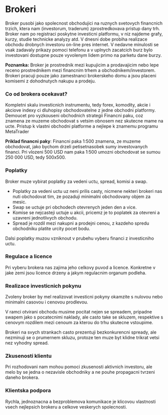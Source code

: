 # Brokeri
Broker pusobi jako spolecnost obchodujici na ruznych svetovych financnich trzich, ktera nam (investorum, traderum) zprostredkovava pristup dany trh.
Broker nam po registraci poskytne investicni platformu, v niz najdeme grafy, kurzy, studie technicke analyzy atd.
V dnesni dobe probiha realizace obchodu drobnych investoru on-line pres internet. V nedavne minulosti se vsak zadavaly prikazy pomoci telefonu a v uplnych zacatcich burz bylo investovani dostupne pouze vyvolenym lidem primo na parketu dane burzy.

**Poznamka:** Broker je prostrednik mezi kupujicim a prodavajicim nebo lepe receno prostrednikem mezi financnim trhem a obchodnikem/investorem. Brokeri pracuji pouze jako zamestnanci brokerskeho domu a jsou placeni komisemi z dohodnutych nakupu a prodeju.

### Co od brokera ocekavat?
Kompletni skalu investicnich instrumentu, tedy forex, komodity, akcie i akciove indexy ci dluhopisy obchodovatelne z jedne obchodni platformy.
Demoucet pro vyzkouseni obchodnich strategii
Financni paku, coz znamena ze muzeme obchodovat s vetsim obnosem nez skutecne mame na ucte.
Pristup k vlastni obchodni platforme a nejlepe k znamemu programu MetaTrader

**Priklad financni paky**:  Financni paka 1:500 znamena, ze muzeme obchodovat, jako bychom drzeli petisetnasobek sumy investovanych financi. Pri vlozeni 500 USD nam paka 1:500 umozni obchodovat se sumou 250 000 USD, tedy 500x500.


### Poplatky
Broker muze vybirat poplatky za vedeni uctu, spread, komisi a swap.

* Poplatky za vedeni uctu uz neni prilis casty, nicmene nekteri brokeri nas nuti obchodovat tim, ze pozaduji minimalni obchodovany objem za mesic.
* Swap se uctuje pri obchodech otevrenych jeden den a vice.
* Komise se nejcasteji uctuje u akcii, pricemz je to poplatek za otevreni a uzavreni jednotlivych obchodu.
* Spread je rozdil mezi nakupni a prodejni cenou, z kazdeho spredu obchodniku platite urcity pocet bodu.

Dalsi poplatky muzou vzniknout v prubehu vyberu financi z investicniho uctu.

### Regulace a licence
Pri vyberu brokera nas zajima jeho celkovy puvod a licence.  Konkretne v jake zemi jsou licence drzeny a jakym regulacnim organum podleha.

### Realizace investicnich pokynu
Zvoleny broker by mel realizovat investicni pokyny okamzite s nulovou nebo minimalni casovou i cenovou prodlevou.

V ramci otvirani obchodu musime pocitat nejen se spreadem, pripadne swapem jako s pocatecnimi naklady, ale casto take se skluzem, respektive s cenovym rozdilem mezi cenoum za kterou do trhu skutecne vstoupime.

Brokeri na svych strankach casto prezentuji bezkonkurencni spready, ale nezminuji se o prumernem skluzu, protoze ten muze byt klidne trikrat vetsi nez vyhodny spread.

### Zkusenosti klientu
Pri rozhodovani nam mohou pomoci zkusenosti aktivnich investoru, ale melo by se jedna o nezavisle obchodniky a ne pouhe propagacni tvrzeni daneho brokera.

### Klientska podpora
Rychla, jednoznacna a bezproblemova komunikace je klicovou vlastnosti vsech nejlepsich brokeru a celkove veskerych spolecnosti.


